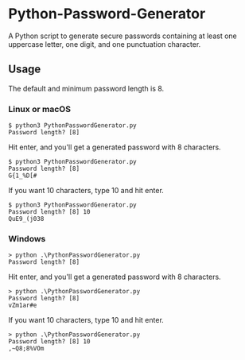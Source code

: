 
# Python-Password-Generator
A Python script to generate secure passwords containing at least one uppercase letter, one digit, and one punctuation character.

## Usage
The default and minimum password length is 8.

### Linux or macOS
```
$ python3 PythonPasswordGenerator.py
Password length? [8]
```
Hit enter, and you'll get a generated password with 8 characters.
```
$ python3 PythonPasswordGenerator.py
Password length? [8]
G{1_%D[#
```

If you want 10 characters, type 10 and hit enter.
```
$ python3 PythonPasswordGenerator.py
Password length? [8] 10
QuE9_(j038
```

### Windows
```
> python .\PythonPasswordGenerator.py
Password length? [8]
```
Hit enter, and you'll get a generated password with 8 characters.
```
> python .\PythonPasswordGenerator.py
Password length? [8]
vZm1ar#e
```

If you want 10 characters, type 10 and hit enter.
```
> python .\PythonPasswordGenerator.py
Password length? [8] 10
,~Q8;8%VOm
```
